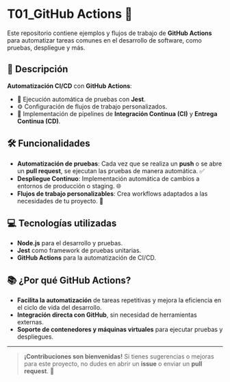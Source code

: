 # T01_GitHub Actions 🚀

Este repositorio contiene ejemplos y flujos de trabajo de **GitHub Actions** para automatizar tareas comunes en el desarrollo de software, como pruebas, despliegue y más. 

## 🌟 Descripción

**Automatización CI/CD** con **GitHub Actions**:
- 🌱 Ejecución automática de pruebas con **Jest**.
- ⚙️ Configuración de flujos de trabajo personalizados.
- 🚀 Implementación de pipelines de **Integración Continua (CI)** y **Entrega Continua (CD)**.

## 🛠 Funcionalidades

- **Automatización de pruebas**: Cada vez que se realiza un **push** o se abre un **pull request**, se ejecutan las pruebas de manera automática. ✅
- **Despliegue Continuo**: Implementación automática de cambios a entornos de producción o staging. 🌐
- **Flujos de trabajo personalizables**: Crea workflows adaptados a las necesidades de tu proyecto. 🔧

## 💻 Tecnologías utilizadas

- **Node.js** para el desarrollo y pruebas.
- **Jest** como framework de pruebas unitarias.
- **GitHub Actions** para la automatización de CI/CD.

## 📚 ¿Por qué GitHub Actions?

- **Facilita la automatización** de tareas repetitivas y mejora la eficiencia en el ciclo de vida del desarrollo.
- **Integración directa con GitHub**, sin necesidad de herramientas externas.
- **Soporte de contenedores y máquinas virtuales** para ejecutar pruebas y despliegues.

---

> **¡Contribuciones son bienvenidas!** Si tienes sugerencias o mejoras para este proyecto, no dudes en abrir un **issue** o enviar un **pull request**. 🎉
